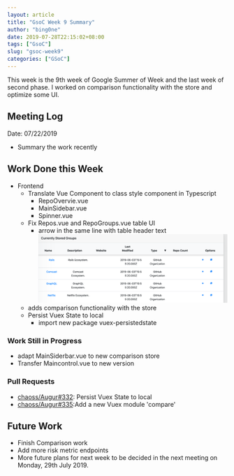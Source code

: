 ```yaml
---
layout: article
title: "GsoC Week 9 Summary"
author: "bing0ne"
date: 2019-07-28T22:15:02+08:00
tags: ["GsoC"]
slug: "gsoc-week9"
categories: ["GSoC"]
---
```


This week is the 9th week of Google Summer of Week and the last week of second phase. I worked on comparison functionality with the store and optimize some UI. 

<!--more-->

## Meeting Log

Date: 07/22/2019
- Summary the work recently


## Work Done this Week

- Frontend
    - Translate Vue Component to class style component in Typescript
        - RepoOvervie.vue
        - MainSidebar.vue
        - Spinner.vue
  - Fix Repos.vue and RepoGroups.vue table UI 
    - arrow in the same line with table header text
    ![table](table.png)
  - adds comparison functionality with the store
  - Persist Vuex State to local
    - import new package vuex-persistedstate
### Work Still in Progress
- adapt MainSiderbar.vue to new comparison store 
- Transfer Maincontrol.vue to new version

### Pull Requests
- [chaoss/Augur#332](https://github.com/chaoss/augur/pull/329): Persist Vuex State to local 
- [chaoss/Augur#335](https://github.com/chaoss/augur/pull/319):Add a new Vuex module 'compare' 

## Future Work 
- Finish Comparison work  
- Add more risk metric endpoints
- More future plans for next week to be decided in the next meeting on Monday, 29th July 2019.